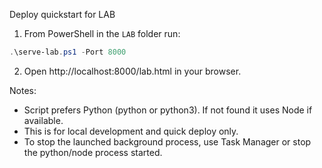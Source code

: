 Deploy quickstart for LAB

1) From PowerShell in the `LAB` folder run:

```powershell
.\serve-lab.ps1 -Port 8000
```

2) Open http://localhost:8000/lab.html in your browser.

Notes:
- Script prefers Python (python or python3). If not found it uses Node if available.
- This is for local development and quick deploy only.
- To stop the launched background process, use Task Manager or stop the python/node process started.
